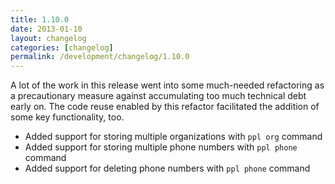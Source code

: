 ```yaml
---
title: 1.10.0
date: 2013-01-10
layout: changelog
categories: [changelog]
permalink: /development/changelog/1.10.0
---
```


A lot of the work in this release went into some much-needed refactoring as a
precautionary measure against accumulating too much technical debt early on. The
code reuse enabled by this refactor facilitated the addition of some key
functionality, too.

* Added support for storing multiple organizations with `ppl org` command
* Added support for storing multiple phone numbers with `ppl phone` command
* Added support for deleting phone numbers with `ppl phone` command